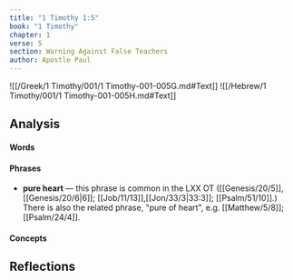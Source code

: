 ```yaml
---
title: "1 Timothy 1:5"
book: "1 Timothy"
chapter: 1
verse: 5
section: Warning Against False Teachers
author: Apostle Paul
---
```

![[/Greek/1 Timothy/001/1 Timothy-001-005G.md#Text]]
![[/Hebrew/1 Timothy/001/1 Timothy-001-005H.md#Text]]

## Analysis

#### Words

#### Phrases
- **pure heart** — this phrase is common in the LXX OT ([[Genesis/20/5]],[[Genesis/20/6|6]]; [[Job/11/13]],[[Jon/33/3|33:3]]; [[Psalm/51/10]].)  There is also the related phrase, "pure of heart", e.g. [[Matthew/5/8]]; [[Psalm/24/4]].

#### Concepts

## Reflections
